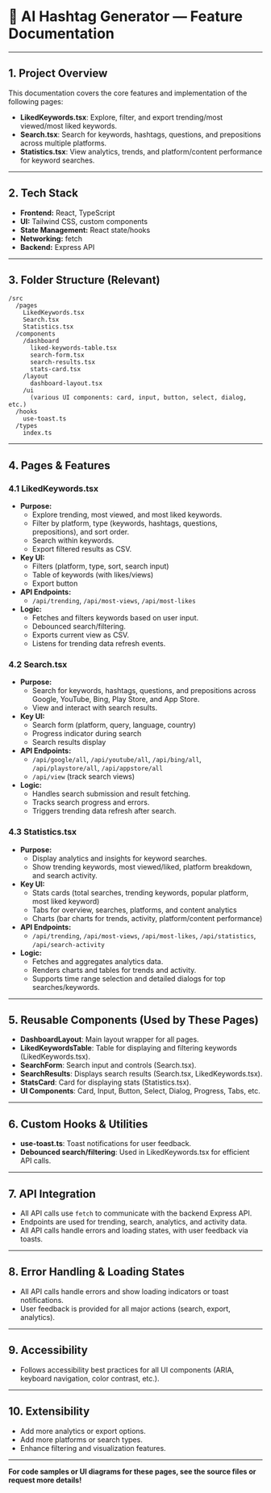 # 📱 AI Hashtag Generator — Feature Documentation

---

## 1. Project Overview

This documentation covers the core features and implementation of the following pages:
- **LikedKeywords.tsx**: Explore, filter, and export trending/most viewed/most liked keywords.
- **Search.tsx**: Search for keywords, hashtags, questions, and prepositions across multiple platforms.
- **Statistics.tsx**: View analytics, trends, and platform/content performance for keyword searches.

---

## 2. Tech Stack

- **Frontend:** React, TypeScript
- **UI:** Tailwind CSS, custom components
- **State Management:** React state/hooks
- **Networking:** fetch
- **Backend:** Express API

---

## 3. Folder Structure (Relevant)

```
/src
  /pages
    LikedKeywords.tsx
    Search.tsx
    Statistics.tsx
  /components
    /dashboard
      liked-keywords-table.tsx
      search-form.tsx
      search-results.tsx
      stats-card.tsx
    /layout
      dashboard-layout.tsx
    /ui
      (various UI components: card, input, button, select, dialog, etc.)
  /hooks
    use-toast.ts
  /types
    index.ts
```

---

## 4. Pages & Features

### 4.1 LikedKeywords.tsx
- **Purpose:**
  - Explore trending, most viewed, and most liked keywords.
  - Filter by platform, type (keywords, hashtags, questions, prepositions), and sort order.
  - Search within keywords.
  - Export filtered results as CSV.
- **Key UI:**
  - Filters (platform, type, sort, search input)
  - Table of keywords (with likes/views)
  - Export button
- **API Endpoints:**
  - `/api/trending`, `/api/most-views`, `/api/most-likes`
- **Logic:**
  - Fetches and filters keywords based on user input.
  - Debounced search/filtering.
  - Exports current view as CSV.
  - Listens for trending data refresh events.

### 4.2 Search.tsx
- **Purpose:**
  - Search for keywords, hashtags, questions, and prepositions across Google, YouTube, Bing, Play Store, and App Store.
  - View and interact with search results.
- **Key UI:**
  - Search form (platform, query, language, country)
  - Progress indicator during search
  - Search results display
- **API Endpoints:**
  - `/api/google/all`, `/api/youtube/all`, `/api/bing/all`, `/api/playstore/all`, `/api/appstore/all`
  - `/api/view` (track search views)
- **Logic:**
  - Handles search submission and result fetching.
  - Tracks search progress and errors.
  - Triggers trending data refresh after search.

### 4.3 Statistics.tsx
- **Purpose:**
  - Display analytics and insights for keyword searches.
  - Show trending keywords, most viewed/liked, platform breakdown, and search activity.
- **Key UI:**
  - Stats cards (total searches, trending keywords, popular platform, most liked keyword)
  - Tabs for overview, searches, platforms, and content analytics
  - Charts (bar charts for trends, activity, platform/content performance)
- **API Endpoints:**
  - `/api/trending`, `/api/most-views`, `/api/most-likes`, `/api/statistics`, `/api/search-activity`
- **Logic:**
  - Fetches and aggregates analytics data.
  - Renders charts and tables for trends and activity.
  - Supports time range selection and detailed dialogs for top searches/keywords.

---

## 5. Reusable Components (Used by These Pages)

- **DashboardLayout**: Main layout wrapper for all pages.
- **LikedKeywordsTable**: Table for displaying and filtering keywords (LikedKeywords.tsx).
- **SearchForm**: Search input and controls (Search.tsx).
- **SearchResults**: Displays search results (Search.tsx, LikedKeywords.tsx).
- **StatsCard**: Card for displaying stats (Statistics.tsx).
- **UI Components**: Card, Input, Button, Select, Dialog, Progress, Tabs, etc.

---

## 6. Custom Hooks & Utilities

- **use-toast.ts**: Toast notifications for user feedback.
- **Debounced search/filtering**: Used in LikedKeywords.tsx for efficient API calls.

---

## 7. API Integration

- All API calls use `fetch` to communicate with the backend Express API.
- Endpoints are used for trending, search, analytics, and activity data.
- All API calls handle errors and loading states, with user feedback via toasts.

---

## 8. Error Handling & Loading States

- All API calls handle errors and show loading indicators or toast notifications.
- User feedback is provided for all major actions (search, export, analytics).

---

## 9. Accessibility

- Follows accessibility best practices for all UI components (ARIA, keyboard navigation, color contrast, etc.).

---

## 10. Extensibility

- Add more analytics or export options.
- Add more platforms or search types.
- Enhance filtering and visualization features.

---

**For code samples or UI diagrams for these pages, see the source files or request more details!** 